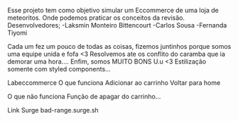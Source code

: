 Esse projeto tem como objetivo simular um Eccommerce de uma loja de meteoritos. Onde podemos praticar os conceitos da revisão.
Desenvolvedores;
-Laksmin Monteiro Bittencourt
-Carlos Sousa
-Fernanda Tiyomi

Cada um fez um pouco de todas as coisas, fizemos juntinhos porque somos uma equipe unida e fofa <3 Resolvemos ate os conflito do caramba que ia demorar uma hora.... Enfim, somos MUITO BONS U.u <3
Estilização somente com styled components...

Labeccommerce
O que funciona
Adicionar ao carrinho
Voltar para home

O que não funciona
Função de apagar do carrinho...

Link Surge
bad-range.surge.sh
